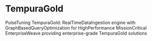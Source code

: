 # TempuraGold
PulseTuning TempuraGold: RealTimeDataIngestion engine with GraphBasedQueryOptimization for HighPerformance MissionCritical EnterpriseWeave providing enterprise-grade TempuraGold solutions

